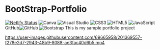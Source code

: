 # BootStrap-Portfolio
[![Netlify Status](https://api.netlify.com/api/v1/badges/8b6d84b7-45e3-4453-a3ca-9581dffc3529/deploy-status)](https://app.netlify.com/sites/bootstrap-portfolio-omkar/deploys)
![Canva](https://img.shields.io/badge/Canva-%2300C4CC.svg?style=for-the-badge&logo=Canva&logoColor=white)
![Visual Studio](https://img.shields.io/badge/Visual%20Studio-5C2D91.svg?style=for-the-badge&logo=visual-studio&logoColor=white)
![CSS3](https://img.shields.io/badge/css3-%231572B6.svg?style=for-the-badge&logo=css3&logoColor=white)
![HTML5](https://img.shields.io/badge/html5-%23E34F26.svg?style=for-the-badge&logo=html5&logoColor=white)
![JavaScript](https://img.shields.io/badge/javascript-%23323330.svg?style=for-the-badge&logo=javascript&logoColor=%23F7DF1E)
GitHub![GitHub](https://img.shields.io/badge/github-%23121011.svg?style=for-the-badge&logo=github&logoColor=white)
![Bootstrap](https://img.shields.io/badge/bootstrap-%23563D7C.svg?style=for-the-badge&logo=bootstrap&logoColor=white)
This is my sample portfolio project



https://user-images.githubusercontent.com/69665958/201369557-f278e2d7-2943-48b9-8088-ae3fac40d6b5.mp4

